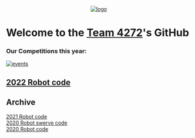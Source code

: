 <!-- center the logo -->
<div align="center">
  
  [![logo](https://avatars.githubusercontent.com/u/48226239)](https://www.thebluealliance.com/team/4272)
  
</div>

# Welcome to the [Team 4272](https://www.thebluealliance.com/team/4272)'s GitHub

<!-- Auto updating comp list -->
### Our Competitions this year:
[![events](https://thebluealliance-embed.herokuapp.com/embed.svg?font=Arial&num=4272&doubleSpace=true&github=true)](https://www.thebluealliance.com/team/4272)

<!-- Current year's robot code below -->
## [2022 Robot code](https://github.com/maverick-boiler-robotics-team-4272/2022Bot)

<!-- List old robot code below -->
## Archive
[2021 Robot code](https://github.com/maverick-boiler-robotics-team-4272/2021Robot)<br>
[2020 Robot swerve code](https://github.com/maverick-boiler-robotics-team-4272/2020_swerve)<br>
[2020 Robot code](https://github.com/maverick-boiler-robotics-team-4272/2020Robot)<br>
